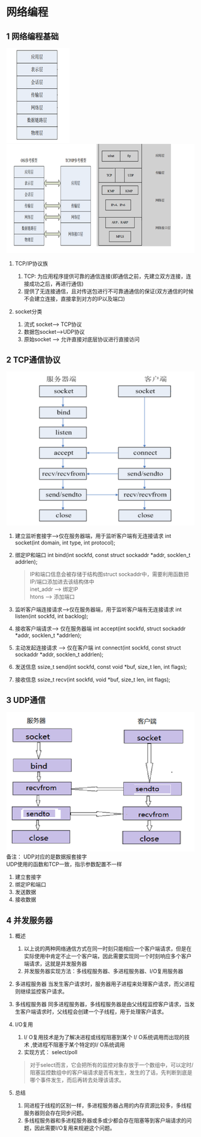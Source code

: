 <!--
 * @Description: In User Settings Edit
 * @Author: your name
 * @Date: 2019-09-15 22:58:56
 * @LastEditTime: 2019-10-22 09:50:42
 * @LastEditors: Please set LastEditors
 -->
# 网络编程
## 1 网络编程基础
![OSI七层模型](https://github.com/TimChanCHN/pictures/raw/master/Linux/OSI%E4%B8%83%E5%B1%82%E6%A8%A1%E5%9E%8B.png)
![TCPIP四层模型](https://github.com/TimChanCHN/pictures/raw/master/Linux/TCP-IP%E5%9B%9B%E5%B1%82%E6%A8%A1%E5%9E%8B.png)

1. TCP/IP协议族
    1. TCP: 为应用程序提供可靠的通信连接(即通信之前，先建立双方连接，连接成功之后，再进行通信)  
    2. 提供了无连接通信，且对传送包进行不可靠通通信的保证(双方通信的时候不会建立连接，直接拿到对方的IP以及端口)

2. socket分类
   1. 流式 socket--> TCP协议
   2. 数据包socket-->UDP协议
   3. 原始socket --> 允许直接对底层协议进行直接访问

## 2 TCP通信协议
![TCP通信过程](https://github.com/TimChanCHN/pictures/raw/master/Linux/TCP%E9%80%9A%E4%BF%A1%E8%BF%87%E7%A8%8B.png)
1. 建立监听套接字-->仅在服务器端，用于监听客户端有无连接请求
   int socket(int domain, int type, int protocol);

2. 绑定IP和端口
   int bind(int sockfd, const struct sockaddr *addr, socklen_t addrlen);  
   > IP和端口信息会被存储于结构图struct sockaddr中，需要利用函数把IP/端口添加进去该结构体中  
   > inet_addr -->  绑定IP    
   > htons     -->  添加端口

3. 监听客户端连接请求-->仅在服务器端，用于监听客户端有无连接请求
   int listen(int sockfd, int backlog);  

4. 接收客户端请求--> 仅在服务器端
   int accept(int sockfd, struct sockaddr *addr, socklen_t *addrlen);

5. 主动发起连接请求 --> 仅在客户端
   int connect(int sockfd, const struct sockaddr *addr, socklen_t addrlen);

6. 发送信息
   ssize_t send(int sockfd, const void *buf, size_t len, int flags);

7. 接收信息
   ssize_t recv(int sockfd, void *buf, size_t len, int flags);
   
## 3 UDP通信
![UDP通信过程](https://github.com/TimChanCHN/pictures/raw/master/Linux/UDP%E9%80%9A%E4%BF%A1.png)
备注： UDP对应的是数据报套接字  
       UDP使用的函数和TCP一致，指示参数配置不一样

1. 建立套接字
2. 绑定IP和端口
3. 发送数据
4. 接收数据

## 4 并发服务器
1. 概述
   1. 以上说的两种网络通信方式在同一时刻只能相应一个客户端请求，但是在实际使用中肯定不止一个客户端，因此需要实现同一个时刻响应多个客户端请求，这就是并发服务器
   2. 并发服务器实现方法：多线程服务器、多进程服务器、I/O复用服务器

2. 多进程服务器
    当发生客户请求时，服务器用子进程来处理客户请求，而父进程则继续监控客户请求。

3. 多线程服务器
    同多进程服务器，多线程服务器是由父线程监控客户请求，当发生客户端请求时，父线程会创建一个子线程，用于处理客户请求。

4. I/O复用
   1. I/ O复用技术是为了解决进程或线程阻塞到某个 I/ O系统调用而出现的技术 ,使进程不阻塞于某个特定的I/ O系统调用
   2. 实现方式： select/poll
    > 对于select而言，它会把所有的监控对象存放于一个数组中，可以定时/阻塞监控数组中的客户端请求是否有发生，发生的了话，先判断到底是哪个事件发生，而后再转去处理该请求。

5. 总结
   1. 同进程于线程的区别一样，多进程服务器占用的内存资源比较多，多线程服务器则会存在同步问题。
   2. 多线程服务器和多进程服务器或多或少都会存在阻塞等到客户端请求的问题，因此需要I/O复用来规避这个问题。

